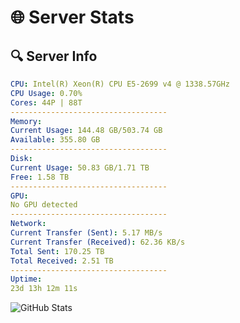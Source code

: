 # 🌐 Server Stats
## 🔍 Server Info
```yaml
CPU: Intel(R) Xeon(R) CPU E5-2699 v4 @ 1338.57GHz
CPU Usage: 0.70%
Cores: 44P | 88T
-----------------------------------
Memory:
Current Usage: 144.48 GB/503.74 GB
Available: 355.80 GB
-----------------------------------
Disk:
Current Usage: 50.83 GB/1.71 TB
Free: 1.58 TB
-----------------------------------
GPU:
No GPU detected
-----------------------------------
Network:
Current Transfer (Sent): 5.17 MB/s
Current Transfer (Received): 62.36 KB/s
Total Sent: 170.25 TB
Total Received: 2.51 TB
-----------------------------------
Uptime:
23d 13h 12m 11s
```
![GitHub Stats](https://img.shields.io/badge/Updated-2025-03-03_11:55:29-blue)
